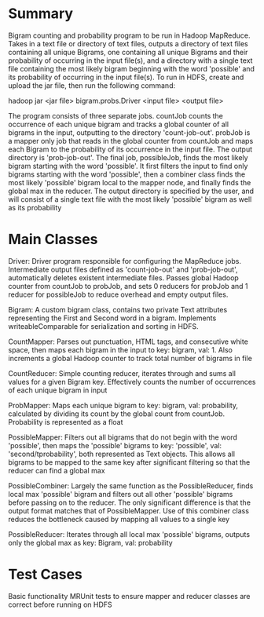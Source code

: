 # Summary
Bigram counting and probability program to be run in Hadoop MapReduce. Takes in a text file or directory of text files, outputs a directory of text files containing all unique Bigrams, one containing all unique Bigrams and their probability of occurring in the input file(s), and a directory with a single text file containing the most likely bigram beginning with the word 'possible' and its probability of occurring in the input file(s). To run in HDFS, create and upload the jar file, then run the following command:

hadoop jar \<jar file\> bigram.probs.Driver \<input file\> \<output file\>

The program consists of three separate jobs. countJob counts the occurrence of each unique bigram and tracks a global counter of all bigrams in the input, outputting to the directory 'count-job-out'. probJob is a mapper only job that reads in the global counter from countJob and maps each Bigram to the probability of its occurrence in the input file. The output directory is 'prob-job-out'. The final job, possibleJob, finds the most likely bigram starting with the word 'possible'. It first filters the input to find only bigrams starting with the word 'possible', then a combiner class finds the most likely 'possible' bigram local to the mapper node, and finally finds the global max in the reducer. The output directory is specified by the user, and will consist of a single text file with the most likely 'possible' bigram as well as its probability


# Main Classes

Driver:
Driver program responsible for configuring the MapReduce jobs. Intermediate output files defined as 'count-job-out' and 'prob-job-out', automatically deletes existent intermediate files. Passes global Hadoop counter from countJob to probJob, and sets 0 reducers for probJob and 1 reducer for possibleJob to reduce overhead and empty output files. 

Bigram:
A custom bigram class, contains two private Text attributes representing the First and Second word in a bigram. Implements writeableComparable for serialization and sorting in HDFS. 

CountMapper:
Parses out punctuation, HTML tags, and consecutive white space, then maps each bigram in the input to key: bigram, val: 1. Also increments a global Hadoop counter to track total number of bigrams in file

CountReducer:
Simple counting reducer, iterates through and sums all values for a given Bigram key. Effectively counts the number of occurrences of each unique bigram in input

ProbMapper:
Maps each unique bigram to key: bigram, val: probability, calculated by dividing its count by the global count from countJob. Probability is represented as a float

PossibleMapper:
Filters out all bigrams that do not begin with the word 'possible', then maps the 'possible' bigrams to key: 'possible', val: 'second/tprobability', both represented as Text objects. This allows all bigrams to be mapped to the same key after significant filtering so that the reducer can find a global max

PossibleCombiner:
Largely the same function as the PossibleReducer, finds local max 'possible' bigram and filters out all other 'possible' bigrams before passing on to the reducer. The only significant difference is that the output format matches that of PossibleMapper. Use of this combiner class reduces the bottleneck caused by mapping all values to a single key

PossibleReducer:
Iterates through all local max 'possible' bigrams, outputs only the global max as key: Bigram, val: probability

# Test Cases
Basic functionality MRUnit tests to ensure mapper and reducer classes are correct before running on HDFS